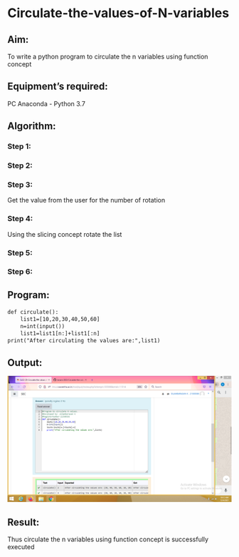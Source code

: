 # Circulate-the-values-of-N-variables
## Aim:
To write a python program to circulate the n variables using function concept
## Equipment’s required:
PC
Anaconda - Python 3.7
## Algorithm: 
### Step 1: 
### Step 2: 
### Step 3: 
Get the value from the user for the number of rotation
### Step 4: 
Using the slicing concept rotate the list

### Step 5: 
### Step 6: 
## Program:
```
def circulate():
    list1=[10,20,30,40,50,60]
    n=int(input())
    list1=list1[n:]+list1[:n]
print("After circulating the values are:",list1)
```
## Output:
![git log](./screenshot.png)
## Result:
Thus circulate the n variables using function concept is successfully executed
